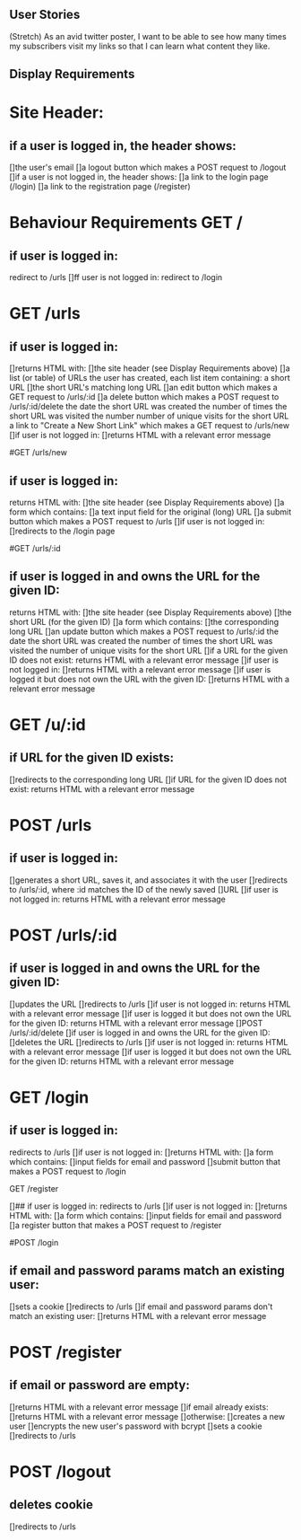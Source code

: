 ## User Stories

(Stretch) As an avid twitter poster,
I want to be able to see how many times my subscribers visit my links
so that I can learn what content they like.

## Display Requirements

# Site Header:

## if a user is logged in, the header shows:
[]the user's email
[]a logout button which makes a POST request to /logout
[]if a user is not logged in, the header shows:
[]a link to the login page (/login)
[]a link to the registration page (/register)

# Behaviour Requirements GET /

## if user is logged in:
[](Minor) redirect to /urls
[]ff user is not logged in:
[](Minor) redirect to /login


# GET /urls

## if user is logged in:
[]returns HTML with:
[]the site header (see Display Requirements above)
[]a list (or table) of URLs the user has created, each list item containing:
a short URL
[]the short URL's matching long URL
[]an edit button which makes a GET request to /urls/:id
[]a delete button which makes a POST request to /urls/:id/delete
[](Stretch) the date the short URL was created
[](Stretch) the number of times the short URL was visited
[](stretch) the number number of unique visits for the short URL
[](Minor) a link to "Create a New Short Link" which makes a GET request to /urls/new
[]if user is not logged in:
[]returns HTML with a relevant error message


#GET /urls/new

## if user is logged in:
returns HTML with:
[]the site header (see Display Requirements above)
[]a form which contains:
[]a text input field for the original (long) URL
[]a submit button which makes a POST request to /urls
[]if user is not logged in:
[]redirects to the /login page


#GET /urls/:id

## if user is logged in and owns the URL for the given ID:
returns HTML with:
[]the site header (see Display Requirements above)
[]the short URL (for the given ID)
[]a form which contains:
[]the corresponding long URL
[]an update button which makes a POST request to /urls/:id
[](Stretch) the date the short URL was created
[](Stretch) the number of times the short URL was visited
[](Stretch) the number of unique visits for the short URL
[]if a URL for the given ID does not exist:
[](Minor) returns HTML with a relevant error message
[]if user is not logged in:
[]returns HTML with a relevant error message
[]if user is logged it but does not own the URL with the given ID:
[]returns HTML with a relevant error message

# GET /u/:id

## if URL for the given ID exists:
[]redirects to the corresponding long URL
[]if URL for the given ID does not exist:
[](Minor) returns HTML with a relevant error message

# POST /urls

## if user is logged in:
[]generates a short URL, saves it, and associates it with the user
[]redirects to /urls/:id, where :id matches the ID of the newly saved []URL
[]if user is not logged in:
[](Minor) returns HTML with a relevant error message

# POST /urls/:id

## if user is logged in and owns the URL for the given ID:
[]updates the URL
[]redirects to /urls
[]if user is not logged in:
[](Minor) returns HTML with a relevant error message
[]if user is logged it but does not own the URL for the given ID:
[](Minor) returns HTML with a relevant error message
[]POST /urls/:id/delete
[]if user is logged in and owns the URL for the given ID:
[]deletes the URL
[]redirects to /urls
[]if user is not logged in:
[](Minor) returns HTML with a relevant error message
[]if user is logged it but does not own the URL for the given ID:
[](Minor) returns HTML with a relevant error message

# GET /login

## if user is logged in:
[](Minor) redirects to /urls
[]if user is not logged in:
[]returns HTML with:
[]a form which contains:
[]input fields for email and password
[]submit button that makes a POST request to /login

GET /register

[]## if user is logged in:
[](Minor) redirects to /urls
[]if user is not logged in:
[]returns HTML with:
[]a form which contains:
[]input fields for email and password
[]a register button that makes a POST request to /register

#POST /login

## if email and password params match an existing user:
[]sets a cookie
[]redirects to /urls
[]if email and password params don't match an existing user:
[]returns HTML with a relevant error message

# POST /register

## if email or password are empty:
[]returns HTML with a relevant error message
[]if email already exists:
[]returns HTML with a relevant error message
[]otherwise:
[]creates a new user
[]encrypts the new user's password with bcrypt
[]sets a cookie
[]redirects to /urls

# POST /logout

## deletes cookie
[]redirects to /urls